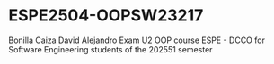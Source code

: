 # ESPE2504-OOPSW23217
Bonilla Caiza David Alejandro
Exam U2
OOP course ESPE - DCCO for Software Engineering students of the 202551 semester
